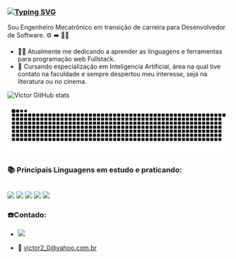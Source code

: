 ### [![Typing SVG](https://readme-typing-svg.herokuapp.com?duration=7000&color=7569B6&background=C5C5C500&vCenter=true&lines=Ol%C3%A1!!!+Sou+Victor+Azevedo.%F0%9F%A7%91%E2%80%8D%F0%9F%92%BB)](https://git.io/typing-svg)

Sou Engenheiro Mecatrônico em transição de carreira para Desenvolvedor de Software. ⚙️ ➡️ 👨‍💻

-  👨‍💻 Atualmente me dedicando a aprender as linguagens e ferramentas para programação web Fullstack.
-  🧠 Cursando especialização em Inteligencia Artificial, área na qual tive contato na faculdade e sempre despertou meu interesse, seja na literatura ou no cinema.


![Victor GitHub stats](https://github-readme-stats.vercel.app/api?username=victor18azevedo&show_icons=true&theme=tokyonight)


![Snake animation](https://github.com/victor18azevedo/victor18azevedo/blob/output/github-contribution-grid-snake.svg)

### 📚 Principais Linguagens em estudo e praticando:

<div style='display: in line_block'><br/>
<img src= "https://img.shields.io/badge/Python-14354C?style=for-the-badge&logo=python&logoColor=white">
<img src= "https://img.shields.io/badge/HTML5-E34F26?style=for-the-badge&logo=html5&logoColor=white">
<img src= "https://img.shields.io/badge/CSS3-1572B6?style=for-the-badge&logo=css3&logoColor=white"> 
<img src= "https://img.shields.io/badge/JavaScript-F7DF1E?style=for-the-badge&logo=javascript&logoColor=black">
<img src ="https://img.shields.io/badge/Java-ED8B00?style=for-the-badge&logo=java&logoColor=white">  
</div>

### ☎️Contado:
<div></div>

- [<img src="https://img.shields.io/badge/linkedin-%230077B5.svg?&style=for-the-badge&logo=linkedin&logoColor=white" />](https://www.linkedin.com/in/victor-azevedo-304769230)

- 📧 victor2_0@yahoo.com.br

<!-- 
[![Top Langs](https://github-readme-stats.vercel.app/api/top-langs/?username=victor18azevedo&layout=compact)](https://github.com/victor18azevedo/github-readme-stats)

-->
